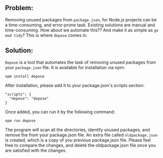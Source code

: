 ## Problem:
Removing unused packages from `package.json`, for Node.js projects can be a time-consuming, and error-prone task.
Existing solutions are manual and time-consuming. How about we automate this??
And make it as simple as `go mod tidy`? This is where `depose` comes in.

## Solution:
`Depose` is a tool that automates the task of removing unused packages from your `package.json` file. It is available for installation via npm:

```
npm install depose 
```

After installation, please add it to your package.json's scripts section:
```
"scripts": {
  "depose": "depose"
}
```

Once added, you can run it by the following command:
```
npm run depose 
```

The program will scan all the directories, identify unused packages, and remove the from your package.json file.
An extra file called `oldpackage.json` is created, which is a copy of you previous package.json file. 
Please feel free to compare the changes, and delete the oldpackage.json file once you are satisfied with the changes. 
